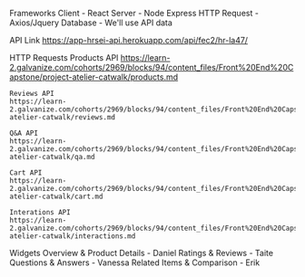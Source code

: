 Frameworks
  Client - React
  Server - Node Express
  HTTP Request - Axios/Jquery
  Database - We'll use API data


  API Link
    https://app-hrsei-api.herokuapp.com/api/fec2/hr-la47/


  HTTP Requests
    Products API
    https://learn-2.galvanize.com/cohorts/2969/blocks/94/content_files/Front%20End%20Capstone/project-atelier-catwalk/products.md

    Reviews API
    https://learn-2.galvanize.com/cohorts/2969/blocks/94/content_files/Front%20End%20Capstone/project-atelier-catwalk/reviews.md

    Q&A API
    https://learn-2.galvanize.com/cohorts/2969/blocks/94/content_files/Front%20End%20Capstone/project-atelier-catwalk/qa.md

    Cart API
    https://learn-2.galvanize.com/cohorts/2969/blocks/94/content_files/Front%20End%20Capstone/project-atelier-catwalk/cart.md

    Interations API
    https://learn-2.galvanize.com/cohorts/2969/blocks/94/content_files/Front%20End%20Capstone/project-atelier-catwalk/interactions.md






  Widgets
    Overview & Product Details	- Daniel
    Ratings & Reviews - Taite
    Questions & Answers - Vanessa
    Related Items & Comparison - Erik
